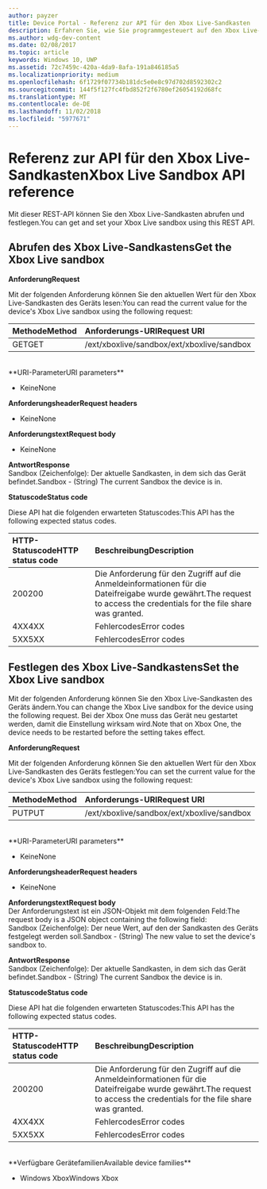 ```yaml
---
author: payzer
title: Device Portal - Referenz zur API für den Xbox Live-Sandkasten
description: Erfahren Sie, wie Sie programmgesteuert auf den Xbox Live-Sandkasten zugreifen.
ms.author: wdg-dev-content
ms.date: 02/08/2017
ms.topic: article
keywords: Windows 10, UWP
ms.assetid: 72c7459c-420a-4da9-8afa-191a846185a5
ms.localizationpriority: medium
ms.openlocfilehash: 6f1729f07734b181dc5e0e8c97d702d8592302c2
ms.sourcegitcommit: 144f5f127fc4fbd852f2f6780ef26054192d68fc
ms.translationtype: MT
ms.contentlocale: de-DE
ms.lasthandoff: 11/02/2018
ms.locfileid: "5977671"
---
```

# <a name="xbox-live-sandbox-api-reference"></a><span data-ttu-id="71af7-104">Referenz zur API für den Xbox Live-Sandkasten</span><span class="sxs-lookup"><span data-stu-id="71af7-104">Xbox Live Sandbox API reference</span></span>   
<span data-ttu-id="71af7-105">Mit dieser REST-API können Sie den Xbox Live-Sandkasten abrufen und festlegen.</span><span class="sxs-lookup"><span data-stu-id="71af7-105">You can get and set your Xbox Live sandbox using this REST API.</span></span>

## <a name="get-the-xbox-live-sandbox"></a><span data-ttu-id="71af7-106">Abrufen des Xbox Live-Sandkastens</span><span class="sxs-lookup"><span data-stu-id="71af7-106">Get the Xbox Live sandbox</span></span>

**<span data-ttu-id="71af7-107">Anforderung</span><span class="sxs-lookup"><span data-stu-id="71af7-107">Request</span></span>**

<span data-ttu-id="71af7-108">Mit der folgenden Anforderung können Sie den aktuellen Wert für den Xbox Live-Sandkasten des Geräts lesen:</span><span class="sxs-lookup"><span data-stu-id="71af7-108">You can read the current value for the device's Xbox Live sandbox using the following request:</span></span>

<span data-ttu-id="71af7-109">Methode</span><span class="sxs-lookup"><span data-stu-id="71af7-109">Method</span></span>      | <span data-ttu-id="71af7-110">Anforderungs-URI</span><span class="sxs-lookup"><span data-stu-id="71af7-110">Request URI</span></span>
:------     | :-----
<span data-ttu-id="71af7-111">GET</span><span class="sxs-lookup"><span data-stu-id="71af7-111">GET</span></span> | <span data-ttu-id="71af7-112">/ext/xboxlive/sandbox</span><span class="sxs-lookup"><span data-stu-id="71af7-112">/ext/xboxlive/sandbox</span></span>
<br />
**<span data-ttu-id="71af7-113">URI-Parameter</span><span class="sxs-lookup"><span data-stu-id="71af7-113">URI parameters</span></span>**

- <span data-ttu-id="71af7-114">Keine</span><span class="sxs-lookup"><span data-stu-id="71af7-114">None</span></span>

**<span data-ttu-id="71af7-115">Anforderungsheader</span><span class="sxs-lookup"><span data-stu-id="71af7-115">Request headers</span></span>**

- <span data-ttu-id="71af7-116">Keine</span><span class="sxs-lookup"><span data-stu-id="71af7-116">None</span></span>

**<span data-ttu-id="71af7-117">Anforderungstext</span><span class="sxs-lookup"><span data-stu-id="71af7-117">Request body</span></span>**

- <span data-ttu-id="71af7-118">Keine</span><span class="sxs-lookup"><span data-stu-id="71af7-118">None</span></span>

**<span data-ttu-id="71af7-119">Antwort</span><span class="sxs-lookup"><span data-stu-id="71af7-119">Response</span></span>**   
<span data-ttu-id="71af7-120">Sandbox (Zeichenfolge): Der aktuelle Sandkasten, in dem sich das Gerät befindet.</span><span class="sxs-lookup"><span data-stu-id="71af7-120">Sandbox - (String) The current Sandbox the device is in.</span></span>   

**<span data-ttu-id="71af7-121">Statuscode</span><span class="sxs-lookup"><span data-stu-id="71af7-121">Status code</span></span>**

<span data-ttu-id="71af7-122">Diese API hat die folgenden erwarteten Statuscodes:</span><span class="sxs-lookup"><span data-stu-id="71af7-122">This API has the following expected status codes.</span></span>

<span data-ttu-id="71af7-123">HTTP-Statuscode</span><span class="sxs-lookup"><span data-stu-id="71af7-123">HTTP status code</span></span>      | <span data-ttu-id="71af7-124">Beschreibung</span><span class="sxs-lookup"><span data-stu-id="71af7-124">Description</span></span>
:------     | :-----
<span data-ttu-id="71af7-125">200</span><span class="sxs-lookup"><span data-stu-id="71af7-125">200</span></span> | <span data-ttu-id="71af7-126">Die Anforderung für den Zugriff auf die Anmeldeinformationen für die Dateifreigabe wurde gewährt.</span><span class="sxs-lookup"><span data-stu-id="71af7-126">The request to access the credentials for the file share was granted.</span></span>
<span data-ttu-id="71af7-127">4XX</span><span class="sxs-lookup"><span data-stu-id="71af7-127">4XX</span></span> | <span data-ttu-id="71af7-128">Fehlercodes</span><span class="sxs-lookup"><span data-stu-id="71af7-128">Error codes</span></span>
<span data-ttu-id="71af7-129">5XX</span><span class="sxs-lookup"><span data-stu-id="71af7-129">5XX</span></span> | <span data-ttu-id="71af7-130">Fehlercodes</span><span class="sxs-lookup"><span data-stu-id="71af7-130">Error codes</span></span>

## <a name="set-the-xbox-live-sandbox"></a><span data-ttu-id="71af7-131">Festlegen des Xbox Live-Sandkastens</span><span class="sxs-lookup"><span data-stu-id="71af7-131">Set the Xbox Live sandbox</span></span>
<span data-ttu-id="71af7-132">Mit der folgenden Anforderung können Sie den Xbox Live-Sandkasten des Geräts ändern.</span><span class="sxs-lookup"><span data-stu-id="71af7-132">You can change the Xbox Live sandbox for the device using the following request.</span></span> <span data-ttu-id="71af7-133">Bei der Xbox One muss das Gerät neu gestartet werden, damit die Einstellung wirksam wird.</span><span class="sxs-lookup"><span data-stu-id="71af7-133">Note that on Xbox One, the device needs to be restarted before the setting takes effect.</span></span>

**<span data-ttu-id="71af7-134">Anforderung</span><span class="sxs-lookup"><span data-stu-id="71af7-134">Request</span></span>**

<span data-ttu-id="71af7-135">Mit der folgenden Anforderung können Sie den aktuellen Wert für den Xbox Live-Sandkasten des Geräts festlegen:</span><span class="sxs-lookup"><span data-stu-id="71af7-135">You can set the current value for the device's Xbox Live sandbox using the following request:</span></span>

<span data-ttu-id="71af7-136">Methode</span><span class="sxs-lookup"><span data-stu-id="71af7-136">Method</span></span>      | <span data-ttu-id="71af7-137">Anforderungs-URI</span><span class="sxs-lookup"><span data-stu-id="71af7-137">Request URI</span></span>
:------     | :-----
<span data-ttu-id="71af7-138">PUT</span><span class="sxs-lookup"><span data-stu-id="71af7-138">PUT</span></span> | <span data-ttu-id="71af7-139">/ext/xboxlive/sandbox</span><span class="sxs-lookup"><span data-stu-id="71af7-139">/ext/xboxlive/sandbox</span></span>
<br />
**<span data-ttu-id="71af7-140">URI-Parameter</span><span class="sxs-lookup"><span data-stu-id="71af7-140">URI parameters</span></span>**

- <span data-ttu-id="71af7-141">Keine</span><span class="sxs-lookup"><span data-stu-id="71af7-141">None</span></span>

**<span data-ttu-id="71af7-142">Anforderungsheader</span><span class="sxs-lookup"><span data-stu-id="71af7-142">Request headers</span></span>**

- <span data-ttu-id="71af7-143">Keine</span><span class="sxs-lookup"><span data-stu-id="71af7-143">None</span></span>

**<span data-ttu-id="71af7-144">Anforderungstext</span><span class="sxs-lookup"><span data-stu-id="71af7-144">Request body</span></span>**   
<span data-ttu-id="71af7-145">Der Anforderungstext ist ein JSON-Objekt mit dem folgenden Feld:</span><span class="sxs-lookup"><span data-stu-id="71af7-145">The request body is a JSON object containing the following field:</span></span>   
<span data-ttu-id="71af7-146">Sandbox (Zeichenfolge): Der neue Wert, auf den der Sandkasten des Geräts festgelegt werden soll.</span><span class="sxs-lookup"><span data-stu-id="71af7-146">Sandbox - (String) The new value to set the device's sandbox to.</span></span>

**<span data-ttu-id="71af7-147">Antwort</span><span class="sxs-lookup"><span data-stu-id="71af7-147">Response</span></span>**   
<span data-ttu-id="71af7-148">Sandbox (Zeichenfolge): Der aktuelle Sandkasten, in dem sich das Gerät befindet.</span><span class="sxs-lookup"><span data-stu-id="71af7-148">Sandbox - (String) The current Sandbox the device is in.</span></span>   

**<span data-ttu-id="71af7-149">Statuscode</span><span class="sxs-lookup"><span data-stu-id="71af7-149">Status code</span></span>**

<span data-ttu-id="71af7-150">Diese API hat die folgenden erwarteten Statuscodes:</span><span class="sxs-lookup"><span data-stu-id="71af7-150">This API has the following expected status codes.</span></span>

<span data-ttu-id="71af7-151">HTTP-Statuscode</span><span class="sxs-lookup"><span data-stu-id="71af7-151">HTTP status code</span></span>      | <span data-ttu-id="71af7-152">Beschreibung</span><span class="sxs-lookup"><span data-stu-id="71af7-152">Description</span></span>
:------     | :-----
<span data-ttu-id="71af7-153">200</span><span class="sxs-lookup"><span data-stu-id="71af7-153">200</span></span> | <span data-ttu-id="71af7-154">Die Anforderung für den Zugriff auf die Anmeldeinformationen für die Dateifreigabe wurde gewährt.</span><span class="sxs-lookup"><span data-stu-id="71af7-154">The request to access the credentials for the file share was granted.</span></span>
<span data-ttu-id="71af7-155">4XX</span><span class="sxs-lookup"><span data-stu-id="71af7-155">4XX</span></span> | <span data-ttu-id="71af7-156">Fehlercodes</span><span class="sxs-lookup"><span data-stu-id="71af7-156">Error codes</span></span>
<span data-ttu-id="71af7-157">5XX</span><span class="sxs-lookup"><span data-stu-id="71af7-157">5XX</span></span> | <span data-ttu-id="71af7-158">Fehlercodes</span><span class="sxs-lookup"><span data-stu-id="71af7-158">Error codes</span></span>

<br />
**<span data-ttu-id="71af7-159">Verfügbare Gerätefamilien</span><span class="sxs-lookup"><span data-stu-id="71af7-159">Available device families</span></span>**

* <span data-ttu-id="71af7-160">Windows Xbox</span><span class="sxs-lookup"><span data-stu-id="71af7-160">Windows Xbox</span></span>

